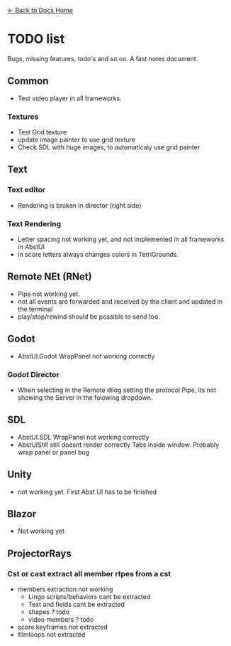 [← Back to Docs Home](README.md)

# TODO list
Bugs, missing features, todo's and so on. A fast notes document.

## Common

- Test video player in all frameworks.


### Textures
- Test Grid texture
- update image painter to use grid texture
- Check SDL with huge images, to automaticaly use grid painter

## Text

### Text editor
- Rendering is broken in director (right side)
 
### Text Rendering
- Letter spacing not working yet, and not implemented in all frameworks in AbstUI
- in score letters always changes colors in TetriGrounds.

## Remote NEt (RNet)
- Pipe not working yet.
- not all events are forwarded and received by the client and updated in the terminal
- play/stop/rewind should be possible to send too.

## Godot
- AbstUI.Godot WrapPanel not working correctly

### Godot Director
- When selecting in the Remote dilog setting the protocol Pipe, its not showing the Server in the folowing dropdown.

## SDL
- AbstUI.SDL WrapPanel not working correctly
- AbstUIStill still doesnt render correctly Tabs inside window. Probably wrap panel or panel bug


## Unity
- not working yet. First Abst UI has to be finished


## Blazor
- Not working yet 


## ProjectorRays

### Cst or cast extract all member rtpes from a cst
- members extraction not working
	- Lingo scripts/behaviors cant be extracted
	- Text and fields cant be extracted
	- shapes ? todo
	- video members ? todo
- score keyframes not extracted
- filmloops not extracted
    